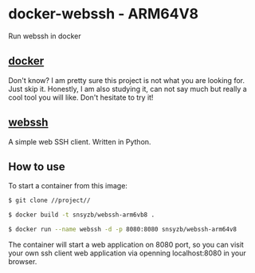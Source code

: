 # docker-webssh - ARM64V8
Run webssh in docker

## [docker](http://www.docker.com)
Don't know? I am pretty sure this project is not what you are looking for. Just skip it. 
Honestly, I am also studying it, can not say much but really a cool tool you will like. Don't hesitate to try it!

## [webssh](https://github.com/huashengdun/webssh)
A simple web SSH client. Written in Python.


## How to use
To start a container from this image:



``` bash
$ git clone //project//

$ docker build -t snsyzb/webssh-arm6vb8 .

$ docker run --name webssh -d -p 8080:8080 snsyzb/webssh-arm64v8
```
The container will start a web application on 8080 port, so you can visit your own ssh client web application via openning localhost:8080 in your browser.
